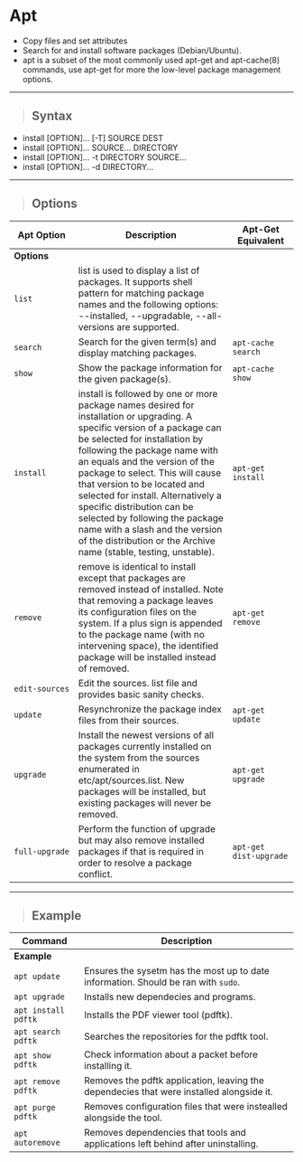 # Apt

- Copy files and set attributes
- Search for and install software packages (Debian/Ubuntu).
- apt is a subset of the most commonly used apt-get and apt-cache(8) commands, use apt-get for more the low-level package management options.

---

> ## **Syntax** 

- install [OPTION]... [-T] SOURCE DEST
- install [OPTION]... SOURCE... DIRECTORY
- install [OPTION]... -t DIRECTORY SOURCE...
- install [OPTION]... -d DIRECTORY...

---

> ## **Options** 


| **Apt Option**  | **Description**  | **Apt-Get Equivalent**  |
--------------|-------------------|--------------|
| **Options** |
| `list` | list is used to display a list of packages. It supports shell pattern for matching package names and the following options: --installed, --upgradable, --all-versions are supported. |  |
|`search` |Search for the given term(s) and display matching packages. | `apt‑cache search` |
|`show` |Show the package information for the given package(s). |`apt-cache show` |
|`install` |  install is followed by one or more package names desired for installation or upgrading. A specific version of a package can be selected for installation by following the package name with an equals and the version of the package to select. This will cause that version to be located and selected for install. Alternatively a specific distribution can be selected by following the package name with a slash and the version of the distribution or the Archive name (stable, testing, unstable). | `apt-get install` |
|`remove` | remove is identical to install except that packages are removed instead of installed. Note that removing a package leaves its configuration files on the system. If a plus sign is appended to the package name (with no intervening space), the identified package will be installed instead of removed. | `apt-get remove` |
|`edit‑sources` | Edit the sources. list file and provides basic sanity checks. | |
|`update` | Resynchronize the package index files from their sources. | `apt-get update`  |
|`upgrade` | Install the newest versions of all packages currently installed on the system from the sources enumerated in etc/apt/sources.list. New packages will be installed, but existing packages will never be removed. | `apt-get upgrade` |
|`full‑upgrade` | Perform the function of upgrade but may also remove installed packages if that is required in order to resolve a package conflict. | `apt‑get dist‑upgrade` |

---

> ## **Example** 

| **Command**   | **Description**   |
| --------------|-------------------|
| **Example** |
| `apt update` | Ensures the sysetm has the most up to date information. Should be ran with `sudo`. |
| `apt upgrade` | Installs new dependecies and programs. |
| `apt install pdftk` | Installs the PDF viewer tool (pdftk).  |
| `apt search pdftk` | Searches the repositories for the pdftk tool. |
| `apt show pdftk` | Check information about a packet before installing it. |
| `apt remove pdftk` | Removes the pdftk application, leaving the dependecies that were installed alongside it. |
| `apt purge pdftk` | Removes configuration files that were instealled alongside the tool. |
| `apt autoremove` | Removes dependencies that tools and applications left behind after uninstalling.  |

